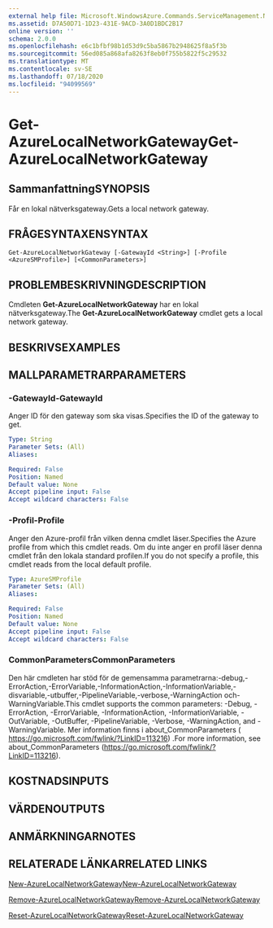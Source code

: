 ```yaml
---
external help file: Microsoft.WindowsAzure.Commands.ServiceManagement.Network.dll-Help.xml
ms.assetid: D7A50D71-1D23-431E-9ACD-3A0D1BDC2B17
online version: ''
schema: 2.0.0
ms.openlocfilehash: e6c1bfbf98b1d53d9c5ba5867b2948625f8a5f3b
ms.sourcegitcommit: 56ed085a868afa8263f8eb0f755b5822f5c29532
ms.translationtype: MT
ms.contentlocale: sv-SE
ms.lasthandoff: 07/18/2020
ms.locfileid: "94099569"
---
```

# <span data-ttu-id="09e76-101">Get-AzureLocalNetworkGateway</span><span class="sxs-lookup"><span data-stu-id="09e76-101">Get-AzureLocalNetworkGateway</span></span>

## <span data-ttu-id="09e76-102">Sammanfattning</span><span class="sxs-lookup"><span data-stu-id="09e76-102">SYNOPSIS</span></span>
<span data-ttu-id="09e76-103">Får en lokal nätverksgateway.</span><span class="sxs-lookup"><span data-stu-id="09e76-103">Gets a local network gateway.</span></span>

## <span data-ttu-id="09e76-104">FRÅGESYNTAXEN</span><span class="sxs-lookup"><span data-stu-id="09e76-104">SYNTAX</span></span>

```
Get-AzureLocalNetworkGateway [-GatewayId <String>] [-Profile <AzureSMProfile>] [<CommonParameters>]
```

## <span data-ttu-id="09e76-105">PROBLEMBESKRIVNING</span><span class="sxs-lookup"><span data-stu-id="09e76-105">DESCRIPTION</span></span>
<span data-ttu-id="09e76-106">Cmdleten **Get-AzureLocalNetworkGateway** har en lokal nätverksgateway.</span><span class="sxs-lookup"><span data-stu-id="09e76-106">The **Get-AzureLocalNetworkGateway** cmdlet gets a local network gateway.</span></span>

## <span data-ttu-id="09e76-107">BESKRIVS</span><span class="sxs-lookup"><span data-stu-id="09e76-107">EXAMPLES</span></span>

## <span data-ttu-id="09e76-108">MALLPARAMETRAR</span><span class="sxs-lookup"><span data-stu-id="09e76-108">PARAMETERS</span></span>

### <span data-ttu-id="09e76-109">-GatewayId</span><span class="sxs-lookup"><span data-stu-id="09e76-109">-GatewayId</span></span>
<span data-ttu-id="09e76-110">Anger ID för den gateway som ska visas.</span><span class="sxs-lookup"><span data-stu-id="09e76-110">Specifies the ID of the gateway to get.</span></span>

```yaml
Type: String
Parameter Sets: (All)
Aliases: 

Required: False
Position: Named
Default value: None
Accept pipeline input: False
Accept wildcard characters: False
```

### <span data-ttu-id="09e76-111">-Profil</span><span class="sxs-lookup"><span data-stu-id="09e76-111">-Profile</span></span>
<span data-ttu-id="09e76-112">Anger den Azure-profil från vilken denna cmdlet läser.</span><span class="sxs-lookup"><span data-stu-id="09e76-112">Specifies the Azure profile from which this cmdlet reads.</span></span>
<span data-ttu-id="09e76-113">Om du inte anger en profil läser denna cmdlet från den lokala standard profilen.</span><span class="sxs-lookup"><span data-stu-id="09e76-113">If you do not specify a profile, this cmdlet reads from the local default profile.</span></span>

```yaml
Type: AzureSMProfile
Parameter Sets: (All)
Aliases: 

Required: False
Position: Named
Default value: None
Accept pipeline input: False
Accept wildcard characters: False
```

### <span data-ttu-id="09e76-114">CommonParameters</span><span class="sxs-lookup"><span data-stu-id="09e76-114">CommonParameters</span></span>
<span data-ttu-id="09e76-115">Den här cmdleten har stöd för de gemensamma parametrarna:-debug,-ErrorAction,-ErrorVariable,-InformationAction,-InformationVariable,-disvariable,-utbuffer,-PipelineVariable,-verbose,-WarningAction och-WarningVariable.</span><span class="sxs-lookup"><span data-stu-id="09e76-115">This cmdlet supports the common parameters: -Debug, -ErrorAction, -ErrorVariable, -InformationAction, -InformationVariable, -OutVariable, -OutBuffer, -PipelineVariable, -Verbose, -WarningAction, and -WarningVariable.</span></span> <span data-ttu-id="09e76-116">Mer information finns i about_CommonParameters ( https://go.microsoft.com/fwlink/?LinkID=113216) .</span><span class="sxs-lookup"><span data-stu-id="09e76-116">For more information, see about_CommonParameters (https://go.microsoft.com/fwlink/?LinkID=113216).</span></span>

## <span data-ttu-id="09e76-117">KOSTNADS</span><span class="sxs-lookup"><span data-stu-id="09e76-117">INPUTS</span></span>

## <span data-ttu-id="09e76-118">VÄRDEN</span><span class="sxs-lookup"><span data-stu-id="09e76-118">OUTPUTS</span></span>

## <span data-ttu-id="09e76-119">ANMÄRKNINGAR</span><span class="sxs-lookup"><span data-stu-id="09e76-119">NOTES</span></span>

## <span data-ttu-id="09e76-120">RELATERADE LÄNKAR</span><span class="sxs-lookup"><span data-stu-id="09e76-120">RELATED LINKS</span></span>

[<span data-ttu-id="09e76-121">New-AzureLocalNetworkGateway</span><span class="sxs-lookup"><span data-stu-id="09e76-121">New-AzureLocalNetworkGateway</span></span>](./New-AzureLocalNetworkGateway.md)

[<span data-ttu-id="09e76-122">Remove-AzureLocalNetworkGateway</span><span class="sxs-lookup"><span data-stu-id="09e76-122">Remove-AzureLocalNetworkGateway</span></span>](./Remove-AzureLocalNetworkGateway.md)

[<span data-ttu-id="09e76-123">Reset-AzureLocalNetworkGateway</span><span class="sxs-lookup"><span data-stu-id="09e76-123">Reset-AzureLocalNetworkGateway</span></span>](./Reset-AzureLocalNetworkGateway.md)
